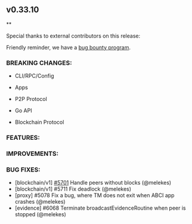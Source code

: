 ## v0.33.10


\*\*

Special thanks to external contributors on this release:

Friendly reminder, we have a [bug bounty program](https://hackerone.com/tendermint).

### BREAKING CHANGES:

- CLI/RPC/Config

- Apps

- P2P Protocol

- Go API

- Blockchain Protocol

### FEATURES:

### IMPROVEMENTS:

### BUG FIXES:

- [blockchain/v1] [\#5701](https://github.com/tendermint/tendermint/pull/5701) Handle peers without blocks (@melekes)
- [blockchain/v1] \#5711 Fix deadlock (@melekes)
- [proxy] \#5078 Fix a bug, where TM does not exit when ABCI app crashes (@melekes)
- [evidence] \#6068 Terminate broadcastEvidenceRoutine when peer is stopped (@melekes)
